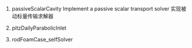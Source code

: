1. passiveScalarCavity
Implement a passive scalar transport solver
实现被动标量传输求解器

2. pitzDailyParabolicInlet


3. rodFoamCase_selfSolver